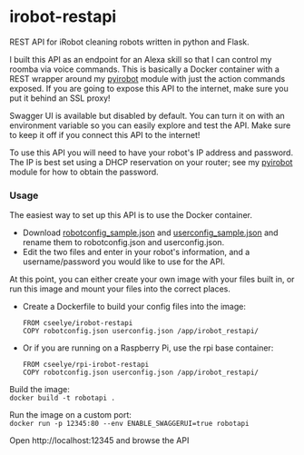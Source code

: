# irobot-restapi
REST API for iRobot cleaning robots written in python and Flask.

I built this API as an endpoint for an Alexa skill so that I can control my roomba via voice commands. This is basically a Docker container with a REST wrapper around my [pyirobot](https://pypi.python.org/pypi/pyirobot) module with just the action commands exposed. If you are going to expose this API to the internet, make sure you put it behind an SSL proxy!

Swagger UI is available but disabled by default.  You can turn it on with an environment variable so you can easily explore and test the API. Make sure to keep it off if you connect this API to the internet!

To use this API you will need to have your robot's IP address and password. The IP is best set using a DHCP reservation on your router; see my [pyirobot](https://pypi.python.org/pypi/pyirobot) module for how to obtain the password.


### Usage

The easiest way to set up this API is to use the Docker container.
* Download [robotconfig_sample.json](irobot_restapi/irobot_restapi/robotconfig_sample.json) and [userconfig_sample.json](irobot_restapi/irobot_restapi/userconfig_sample.json) and rename them to robotconfig.json and userconfig.json.
* Edit the two files and enter in your robot's information, and a username/password you would like to use for the API.

At this point, you can either create your own image with your files built in, or run this image and mount your files into the correct places.

* Create a Dockerfile to build your config files into the image:

    ```
    FROM cseelye/irobot-restapi
    COPY robotconfig.json userconfig.json /app/irobot_restapi/
    ```

* Or if you are running on a Raspberry Pi, use the rpi base container:

    ```
    FROM cseelye/rpi-irobot-restapi
    COPY robotconfig.json userconfig.json /app/irobot_restapi/
    ```

Build the image:  
```docker build -t robotapi .```

Run the image on a custom port:  
```docker run -p 12345:80 --env ENABLE_SWAGGERUI=true robotapi```

Open http://localhost:12345 and browse the API
